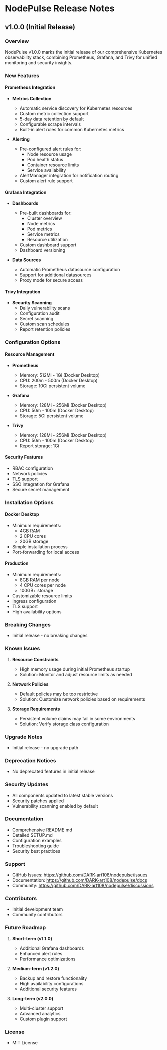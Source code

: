 # NodePulse Release Notes

## v1.0.0 (Initial Release)

### Overview
NodePulse v1.0.0 marks the initial release of our comprehensive Kubernetes observability stack, combining Prometheus, Grafana, and Trivy for unified monitoring and security insights.

### New Features

#### Prometheus Integration
- **Metrics Collection**
  - Automatic service discovery for Kubernetes resources
  - Custom metric collection support
  - 5-day data retention by default
  - Configurable scrape intervals
  - Built-in alert rules for common Kubernetes metrics

- **Alerting**
  - Pre-configured alert rules for:
    - Node resource usage
    - Pod health status
    - Container resource limits
    - Service availability
  - AlertManager integration for notification routing
  - Custom alert rule support

#### Grafana Integration
- **Dashboards**
  - Pre-built dashboards for:
    - Cluster overview
    - Node metrics
    - Pod metrics
    - Service metrics
    - Resource utilization
  - Custom dashboard support
  - Dashboard versioning

- **Data Sources**
  - Automatic Prometheus datasource configuration
  - Support for additional datasources
  - Proxy mode for secure access

#### Trivy Integration
- **Security Scanning**
  - Daily vulnerability scans
  - Configuration audit
  - Secret scanning
  - Custom scan schedules
  - Report retention policies

### Configuration Options

#### Resource Management
- **Prometheus**
  - Memory: 512Mi - 1Gi (Docker Desktop)
  - CPU: 200m - 500m (Docker Desktop)
  - Storage: 10Gi persistent volume

- **Grafana**
  - Memory: 128Mi - 256Mi (Docker Desktop)
  - CPU: 50m - 100m (Docker Desktop)
  - Storage: 5Gi persistent volume

- **Trivy**
  - Memory: 128Mi - 256Mi (Docker Desktop)
  - CPU: 50m - 100m (Docker Desktop)
  - Report storage: 1Gi

#### Security Features
- RBAC configuration
- Network policies
- TLS support
- SSO integration for Grafana
- Secure secret management

### Installation Options

#### Docker Desktop
- Minimum requirements:
  - 4GB RAM
  - 2 CPU cores
  - 20GB storage
- Simple installation process
- Port-forwarding for local access

#### Production
- Minimum requirements:
  - 8GB RAM per node
  - 4 CPU cores per node
  - 100GB+ storage
- Customizable resource limits
- Ingress configuration
- TLS support
- High availability options

### Breaking Changes
- Initial release - no breaking changes

### Known Issues
1. **Resource Constraints**
   - High memory usage during initial Prometheus startup
   - Solution: Monitor and adjust resource limits as needed

2. **Network Policies**
   - Default policies may be too restrictive
   - Solution: Customize network policies based on requirements

3. **Storage Requirements**
   - Persistent volume claims may fail in some environments
   - Solution: Verify storage class configuration

### Upgrade Notes
- Initial release - no upgrade path

### Deprecation Notices
- No deprecated features in initial release

### Security Updates
- All components updated to latest stable versions
- Security patches applied
- Vulnerability scanning enabled by default

### Documentation
- Comprehensive README.md
- Detailed SETUP.md
- Configuration examples
- Troubleshooting guide
- Security best practices

### Support
- GitHub Issues: https://github.com/DARK-art108/nodepulse/issues
- Documentation: https://github.com/DARK-art108/nodepulse/docs
- Community: https://github.com/DARK-art108/nodepulse/discussions

### Contributors
- Initial development team
- Community contributors

### Future Roadmap
1. **Short-term (v1.1.0)**
   - Additional Grafana dashboards
   - Enhanced alert rules
   - Performance optimizations

2. **Medium-term (v1.2.0)**
   - Backup and restore functionality
   - High availability configurations
   - Additional security features

3. **Long-term (v2.0.0)**
   - Multi-cluster support
   - Advanced analytics
   - Custom plugin support

### License
- MIT License 